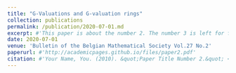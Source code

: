 ```yaml
---
title: "G-Valuations and G-valuation rings"
collection: publications
permalink: /publication/2020-07-01.md
excerpt: #'This paper is about the number 2. The number 3 is left for future work.'
date: 2020-07-01
venue: 'Bulletin of the Belgian Mathematical Society Vol.27 No.2'
paperurl: #'http://academicpages.github.io/files/paper2.pdf'
citation: #'Your Name, You. (2010). &quot;Paper Title Number 2.&quot; <i>Journal 1</i>. 1(2).'
---
```

